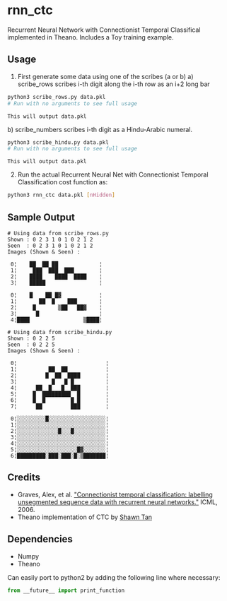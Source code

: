 # rnn_ctc

Recurrent Neural Network with Connectionist Temporal Classifical implemented in Theano. Includes a Toy training example.

## Usage

1) First generate some data using one of the scribes (a or b)
a) scribe_rows scribes i-th digit along the i-th row as an i+2 long bar  
```sh
python3 scribe_rows.py data.pkl
# Run with no arguments to see full usage
```
    This will output data.pkl

b) scribe_numbers scribes i-th digit as a Hindu-Arabic numeral.   
```sh
python3 scribe_hindu.py data.pkl
# Run with no arguments to see full usage
```
    This will output data.pkl

2) Run the actual Recurrent Neural Net with Connectionist Temporal Classification cost function as:
```sh
python3 rnn_ctc data.pkl [nHidden]
```

## Sample Output
```
# Using data from scribe_rows.py
Shown : 0 2 3 1 0 1 0 2 1 2   
Seen  : 0 2 3 1 0 1 0 2 1 2   
Images (Shown & Seen) : 

 0¦    ██  ██ ██             ¦  
 1¦     ███  ███  ███        ¦  
 2¦    ████    ████  ████    ¦  
 3¦    █████                 ¦  

 0¦    █    ██ █▓            ¦  
 1¦       ██  █    ███       ¦  
 2¦     █       ▒██   ██▓    ¦  
 3¦      █                   ¦  
 4¦████                 ▒████¦  

# Using data from scribe_hindu.py
Shown : 0 2 2 5 
Seen  : 0 2 2 5 
Images (Shown & Seen) : 

 0¦                            ¦
 1¦          ██  ██            ¦
 2¦         █  ██  ████        ¦
 3¦           █   █ █          ¦
 4¦      ██  █   █  ███        ¦
 5¦     █  █████████  █        ¦
 6¦     █  █        █ █        ¦
 7¦      ██         ███        ¦
 
 0¦░░░░░░░░░█░░░░░░░░░░░░░░░░░░¦
 1¦░░░░░░░░░░░░░░░░░░░░░░░░░░░░¦
 2¦░░░░░░░░░░░░░█░░░█░░░░░░░░░░¦
 3¦░░░░░░░░░░░░░░░░░░░░░░░░░░░░¦
 4¦░░░░░░░░░░░░░░░░░░░░░░░░░░░░¦
 5¦░░░░░░░░░░░░░░░░░░░█▓░░░░░░░¦
 6¦█████████░███░███░█░▒███████¦

```

## Credits
* Graves, Alex, et al. ["Connectionist temporal classification: labelling unsegmented sequence data with recurrent neural networks."](http://machinelearning.wustl.edu/mlpapers/paper_files/icml2006_GravesFGS06.pdf) ICML, 2006.
* Theano implementation of CTC by [Shawn Tan](https://github.com/shawntan/rnn-experiment/)

## Dependencies
* Numpy
* Theano

Can easily port to python2 by adding the following line where necessary:
``` python
from __future__ import print_function
```